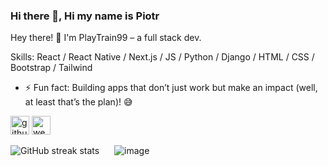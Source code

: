 ### Hi there 👋, Hi my name is Piotr
Hey there! 👋 I'm PlayTrain99 – a full stack dev.

Skills: React / React Native / Next.js / JS / Python / Django / HTML / CSS / Bootstrap / Tailwind

- ⚡ Fun fact: Building apps that don’t just work but make an impact (well, at least that’s the plan)! 😅 


[<img src='https://cdn.jsdelivr.net/npm/simple-icons@3.0.1/icons/github.svg' alt='github' height='30'>](https://github.com/PlayTrain99) <span> </span> [<img src='https://cdn.jsdelivr.net/npm/simple-icons@3.0.1/icons/icloud.svg' alt='website' height='30'>](https://piotrgorka.vercel.app/)  

<img src="https://streak-stats.demolab.com/?user=PlayTrain99" alt="GitHub streak stats" style="margin-right: 20px;"> <img src="https://github.com/user-attachments/assets/8ba8c382-445d-49f3-bcfc-a01a02f2d68a" alt="image">

